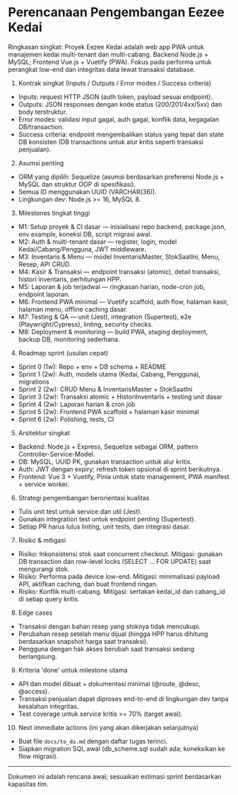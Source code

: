 # Perencanaan Pengembangan Eezee Kedai

Ringkasan singkat:
Proyek Eezee Kedai adalah web app PWA untuk manajemen kedai multi-tenant dan multi-cabang. Backend Node.js + MySQL; Frontend Vue.js + Vuetify (PWA). Fokus pada performa untuk perangkat low-end dan integritas data lewat transaksi database.

1. Kontrak singkat (Inputs / Outputs / Error modes / Success criteria)
- Inputs: request HTTP JSON (auth token, payload sesuai endpoint).
- Outputs: JSON responses dengan kode status (200/201/4xx/5xx) dan body terstruktur.
- Error modes: validasi input gagal, auth gagal, konflik data, kegagalan DB/transaction.
- Success criteria: endpoint mengembalikan status yang tepat dan state DB konsisten (DB transactions untuk alur kritis seperti transaksi penjualan).

2. Asumsi penting
- ORM yang dipilih: Sequelize (asumsi berdasarkan preferensi Node.js + MySQL dan struktur OOP di spesifikasi).
- Semua ID menggunakan UUID (VARCHAR(36)).
- Lingkungan dev: Node.js >= 16, MySQL 8.

3. Milestones tingkat tinggi
- M1: Setup proyek & CI dasar — inisialisasi repo backend, package.json, env example, koneksi DB, script migrasi awal.
- M2: Auth & multi-tenant dasar — register, login, model Kedai/Cabang/Pengguna, JWT middleware.
- M3: Inventaris & Menu — model InventarisMaster, StokSaatIni, Menu, Resep, API CRUD.
- M4: Kasir & Transaksi — endpoint transaksi (atomic), detail transaksi, histori inventaris, perhitungan HPP.
- M5: Laporan & job terjadwal — ringkasan harian, node-cron job, endpoint laporan.
- M6: Frontend PWA minimal — Vuetify scaffold, auth flow, halaman kasir, halaman menu, offline caching dasar.
- M7: Testing & QA — unit (Jest), integration (Supertest), e2e (Playwright/Cypress), linting, security checks.
- M8: Deployment & monitoring — build PWA, staging deployment, backup DB, monitoring sederhana.

4. Roadmap sprint (usulan cepat)
- Sprint 0 (1w): Repo + env + DB schema + README
- Sprint 1 (2w): Auth, models utama (Kedai, Cabang, Pengguna), migrations
- Sprint 2 (2w): CRUD Menu & InventarisMaster + StokSaatIni
- Sprint 3 (2w): Transaksi atomic + HistoriInventaris + testing unit dasar
- Sprint 4 (2w): Laporan harian & cron job
- Sprint 5 (2w): Frontend PWA scaffold + halaman kasir minimal
- Sprint 6 (2w): Polishing, tests, CI

5. Arsitektur singkat
- Backend: Node.js + Express, Sequelize sebagai ORM, pattern Controller-Service-Model.
- DB: MySQL, UUID PK, gunakan transaction untuk alur kritis.
- Auth: JWT dengan expiry; refresh token opsional di sprint berikutnya.
- Frontend: Vue 3 + Vuetify, Pinia untuk state management, PWA manifest + service worker.

6. Strategi pengembangan berorientasi kualitas
- Tulis unit test untuk service dan util (Jest).
- Gunakan integration test untuk endpoint penting (Supertest).
- Setiap PR harus lulus linting, unit tests, dan integrasi dasar.

7. Risiko & mitigasi
- Risiko: Inkonsistensi stok saat concurrent checkout. Mitigasi: gunakan DB transaction dan row-level locks (SELECT ... FOR UPDATE) saat mengurangi stok.
- Risiko: Performa pada device low-end. Mitigasi: minimalisasi payload API, aktifkan caching, dan buat frontend ringan.
- Risiko: Konflik multi-cabang. Mitigasi: sertakan kedai_id dan cabang_id di setiap query kritis.

8. Edge cases
- Transaksi dengan bahan resep yang stoknya tidak mencukupi.
- Perubahan resep setelah menu dijual (hingga HPP harus dihitung berdasarkan snapshot harga saat transaksi).
- Pengguna dengan hak akses berubah saat transaksi sedang berlangsung.

9. Kriteria 'done' untuk milestone utama
- API dan model dibuat + dokumentasi minimal (@route, @desc, @access).
- Transaksi penjualan dapat diproses end-to-end di lingkungan dev tanpa kesalahan integritas.
- Test coverage untuk service kritis >= 70% (target awal).

10. Next immediate actions (ini yang akan dikerjakan selanjutnya)
- Buat file `docs/to_do.md` dengan daftar tugas terinci.
- Siapkan migration SQL awal (db_scheme.sql sudah ada; koneksikan ke flow migrasi).

---
Dokumen ini adalah rencana awal; sesuaikan estimasi sprint berdasarkan kapasitas tim.
